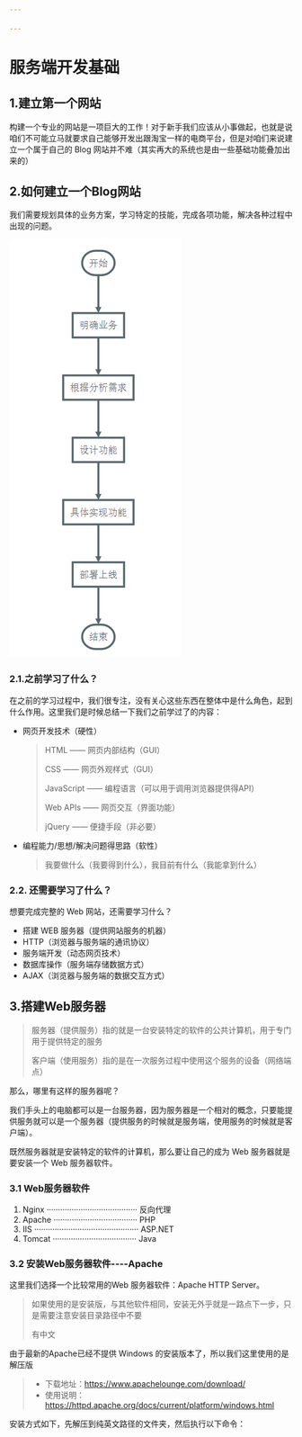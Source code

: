 ```yaml
---

---
```


# 服务端开发基础



## 1.建立第一个网站

​    构建一个专业的网站是一项巨大的工作！对于新手我们应该从小事做起，也就是说咱们不可能立马就要求自己能够开发出跟淘宝一样的电商平台，但是对咱们来说建立一个属于自己的 Blog 网站并不难（其实再大的系统也是由一些基础功能叠加出来的）



## 2.如何建立一个Blog网站

我们需要规划具体的业务方案，学习特定的技能，完成各项功能，解决各种过程中出现的问题。

![开发步骤](images\开发步骤.png)

### 2.1.之前学习了什么？

在之前的学习过程中，我们很专注，没有关心这些东西在整体中是什么角色，起到什么作用。这里我们是时候总结一下我们之前学过了的内容：   

- 网页开发技术（硬性）

  > HTML —— 网页内部结构（GUI）
  >
  > CSS —— 网页外观样式（GUI）
  >
  > JavaScript —— 编程语言（可以用于调用浏览器提供得API）
  >
  > Web APIs —— 网页交互（界面功能）
  >
  > jQuery —— 便捷手段（非必要）

- 编程能力/思想/解决问题得思路（软性）      

  > 我要做什么（我要得到什么），我目前有什么（我能拿到什么）

### 2.2. 还需要学习了什么？

想要完成完整的 Web 网站，还需要学习什么？ 

- 搭建 WEB 服务器（提供网站服务的机器）
- HTTP（浏览器与服务端的通讯协议）
- 服务端开发（动态网页技术）
- 数据库操作（服务端存储数据方式）
- AJAX（浏览器与服务端的数据交互方式） 

## 3.搭建Web服务器
>  服务器（提供服务）指的就是一台安装特定的软件的公共计算机，用于专门用于提供特定的服务
>
>  客户端（使用服务）指的是在一次服务过程中使用这个服务的设备（网络端点）

那么，哪里有这样的服务器呢？

我们手头上的电脑都可以是一台服务器，因为服务器是一个相对的概念，只要能提供服务就可以是一个服务器（提供服务的时候就是服务端，使用服务的时候就是客户端）。

既然服务器就是安装特定的软件的计算机，那么要让自己的成为 Web 服务器就是要安装一个 Web 服务器软件。     



### 3.1  Web服务器软件

1. Nginx ········································ 反向代理
2. Apache ····································· PHP
3. IIS ·············································· ASP.NET
4. Tomcat  ····································· Java

### 3.2  安装Web服务器软件----Apache

这里我们选择一个比较常用的Web 服务器软件：Apache HTTP Server。

> 如果使用的是安装版，与其他软件相同，安装无外乎就是一路点下一步，只是需要注意安装目录路径中不要
>
> 有中文

由于最新的Apache已经不提供 Windows 的安装版本了，所以我们这里使用的是解压版

> - 下载地址：https://www.apachelounge.com/download/
> - 使用说明：https://httpd.apache.org/docs/current/platform/windows.html

安装方式如下，先解压到纯英文路径的文件夹，然后执行以下命令：


  

